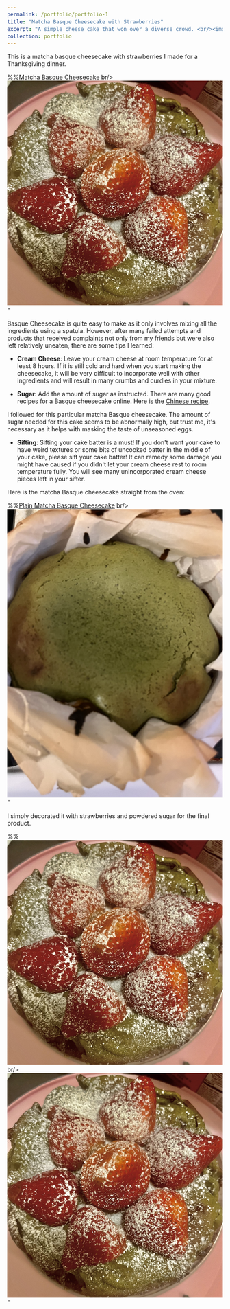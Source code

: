 ```yaml
---
permalink: /portfolio/portfolio-1
title: "Matcha Basque Cheesecake with Strawberries"
excerpt: "A simple cheese cake that won over a diverse crowd. <br/><img src='/images/matcha_strawberry_500.jpg'>"
collection: portfolio
---
```


This is a matcha basque cheesecake with strawberries I made for a Thanksgiving dinner.


%%[Matcha Basque Cheesecake](/images/matcha_strawberry.jpg)
br/><img src='/images/matcha_strawberry.jpg'>"

Basque Cheesecake is quite easy to make as it only involves mixing all the ingredients using a spatula. However, after many failed attempts and products that received complaints not only from my friends but were also left relatively uneaten, there are some tips I learned:

- **Cream Cheese**: Leave your cream cheese at room temperature for at least 8 hours. If it is still cold and hard when you start making the cheesecake, it will be very difficult to incorporate well with other ingredients and will result in many crumbs and curdles in your mixture.

- **Sugar**: Add the amount of sugar as instructed. There are many good recipes for a Basque cheesecake online. Here is the [Chinese recipe](https://m.xiachufang.com/recipe/107118466/). 

I followed for this particular matcha Basque cheesecake. The amount of sugar needed for this cake seems to be abnormally high, but trust me, it's necessary as it helps with masking the taste of unseasoned eggs.

- **Sifting**: Sifting your cake batter is a must! If you don't want your cake to have weird textures or some bits of uncooked batter in the middle of your cake, please sift your cake batter! It can remedy some damage you might have caused if you didn't let your cream cheese rest to room temperature fully. You will see many unincorporated cream cheese pieces left in your sifter.

Here is the matcha Basque cheesecake straight from the oven:

%%[Plain Matcha Basque Cheesecake](/images/matcha.jpg)
br/><img src='/images/matcha.jpg'>"

I simply decorated it with strawberries and powdered sugar for the final product.

%%![Matcha Basque Cheesecake](/images/matcha_strawberry.jpg)
br/><img src='/images/matcha_strawberry.jpg'>"
